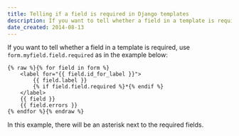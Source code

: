 ```yaml
---
title: Telling if a field is required in Django templates
description: If you want to tell whether a field in a template is required, use form.myfield.field.required as in the example below.
date_created: 2014-08-13
---
```


If you want to tell whether a field in a template is required, use `form.myfield.field.required` as in the example below:

```twig
{% raw %}{% for field in form %}
    <label for="{{ field.id_for_label }}">
        {{ field.label }}
        {% if field.field.required %}*{% endif %}
    </label>
    {{ field }}
    {{ field.errors }}
{% endfor %}{% endraw %}
```

In this example, there will be an asterisk next to the required fields.
